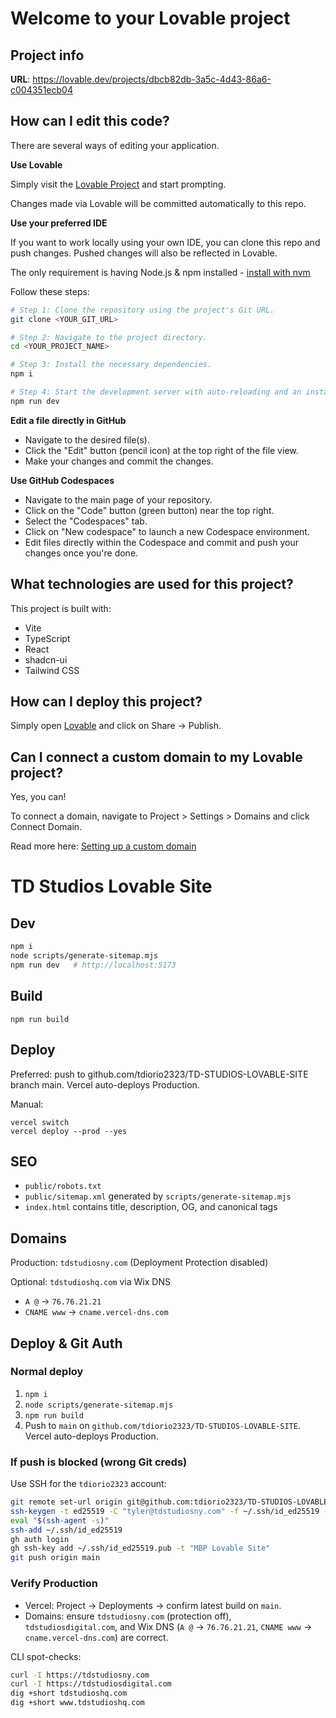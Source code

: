 # Welcome to your Lovable project

## Project info

**URL**: https://lovable.dev/projects/dbcb82db-3a5c-4d43-86a6-c004351ecb04

## How can I edit this code?

There are several ways of editing your application.

**Use Lovable**

Simply visit the [Lovable Project](https://lovable.dev/projects/dbcb82db-3a5c-4d43-86a6-c004351ecb04) and start prompting.

Changes made via Lovable will be committed automatically to this repo.

**Use your preferred IDE**

If you want to work locally using your own IDE, you can clone this repo and push changes. Pushed changes will also be reflected in Lovable.

The only requirement is having Node.js & npm installed - [install with nvm](https://github.com/nvm-sh/nvm#installing-and-updating)

Follow these steps:

```sh
# Step 1: Clone the repository using the project's Git URL.
git clone <YOUR_GIT_URL>

# Step 2: Navigate to the project directory.
cd <YOUR_PROJECT_NAME>

# Step 3: Install the necessary dependencies.
npm i

# Step 4: Start the development server with auto-reloading and an instant preview.
npm run dev
```

**Edit a file directly in GitHub**

- Navigate to the desired file(s).
- Click the "Edit" button (pencil icon) at the top right of the file view.
- Make your changes and commit the changes.

**Use GitHub Codespaces**

- Navigate to the main page of your repository.
- Click on the "Code" button (green button) near the top right.
- Select the "Codespaces" tab.
- Click on "New codespace" to launch a new Codespace environment.
- Edit files directly within the Codespace and commit and push your changes once you're done.

## What technologies are used for this project?

This project is built with:

- Vite
- TypeScript
- React
- shadcn-ui
- Tailwind CSS

## How can I deploy this project?

Simply open [Lovable](https://lovable.dev/projects/dbcb82db-3a5c-4d43-86a6-c004351ecb04) and click on Share -> Publish.

## Can I connect a custom domain to my Lovable project?

Yes, you can!

To connect a domain, navigate to Project > Settings > Domains and click Connect Domain.

Read more here: [Setting up a custom domain](https://docs.lovable.dev/tips-tricks/custom-domain#step-by-step-guide)

# TD Studios Lovable Site

## Dev
```bash
npm i
node scripts/generate-sitemap.mjs
npm run dev   # http://localhost:5173
```

## Build
```
npm run build
```

## Deploy
Preferred: push to github.com/tdiorio2323/TD-STUDIOS-LOVABLE-SITE branch main. Vercel auto-deploys Production.

Manual:
```
vercel switch
vercel deploy --prod --yes
```

## SEO
- `public/robots.txt`
- `public/sitemap.xml` generated by `scripts/generate-sitemap.mjs`
- `index.html` contains title, description, OG, and canonical tags

## Domains
Production: `tdstudiosny.com` (Deployment Protection disabled)

Optional: `tdstudioshq.com` via Wix DNS
- `A @` → `76.76.21.21`
- `CNAME www` → `cname.vercel-dns.com`

## Deploy & Git Auth

### Normal deploy
1. `npm i`
2. `node scripts/generate-sitemap.mjs`
3. `npm run build`
4. Push to `main` on `github.com/tdiorio2323/TD-STUDIOS-LOVABLE-SITE`. Vercel auto-deploys Production.

### If push is blocked (wrong Git creds)
Use SSH for the `tdiorio2323` account:
```bash
git remote set-url origin git@github.com:tdiorio2323/TD-STUDIOS-LOVABLE-SITE.git
ssh-keygen -t ed25519 -C "tyler@tdstudiosny.com" -f ~/.ssh/id_ed25519 -N ""
eval "$(ssh-agent -s)"
ssh-add ~/.ssh/id_ed25519
gh auth login
gh ssh-key add ~/.ssh/id_ed25519.pub -t "MBP Lovable Site"
git push origin main
```

### Verify Production
- Vercel: Project → Deployments → confirm latest build on `main`.
- Domains: ensure `tdstudiosny.com` (protection off), `tdstudiosdigital.com`, and Wix DNS (`A @` → `76.76.21.21`, `CNAME www` → `cname.vercel-dns.com`) are correct.

CLI spot-checks:
```bash
curl -I https://tdstudiosny.com
curl -I https://tdstudiosdigital.com
dig +short tdstudioshq.com
dig +short www.tdstudioshq.com
```
